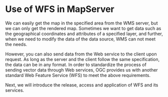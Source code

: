 # Use of WFS in MapServer

We can easily get the map in the specified area from the WMS server,
but we can only get the rendered map.
Sometimes we want to get data such as the geographical coordinates and attributes of a specified layer,
and further, when we need to modify the data of the data source, WMS can not meet the needs.

However, you can also send data from the Web service to the client upon request.
As long as the server and the client follow the same specification, the data can be in any format.
In order to standardize the process of sending vector data through Web services,
OGC provides us with another standard Web Feature Service (WFS) to meet the above requirements.

Next, we will introduce the release, access and application of WFS and its services.

